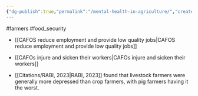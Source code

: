 ```yaml
---
{"dg-publish":true,"permalink":"/mental-health-in-agriculture/","created":"2025-10-23T17:42:43.057+01:00","updated":"2025-10-23T18:06:08.656+01:00"}
---
```


#farmers #food_security 

- [[CAFOS reduce employment and provide low quality jobs\|CAFOS reduce employment and provide low quality jobs]]
- [[CAFOs injure and sicken their workers\|CAFOs injure and sicken their workers]]

- [[Citations/RABI, 2023\|RABI, 2023]] found that livestock farmers were generally more depressed than crop farmers, with pig farmers having it the worst.